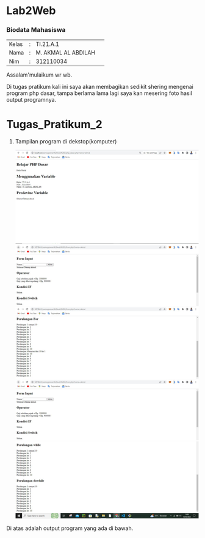# Lab2Web

<h3>Biodata Mahasiswa</h3>           
    <table>
        <p><tr>
               <td>Kelas</td>
               <td>:</td>
               <td>TI.21.A.1</td>
               <td>&nbsp;</td>
       </tr></p>
       <p><tr>
               <td>Nama</td>
               <td>:</td>
               <td>M. AKMAL AL ABDILAH</td>
               <td>&nbsp;</td>
       </tr></p>
       <p><tr>
               <td>Nim</td>
               <td>:</td>
               <td>312110034</td>
               <td>&nbsp;</td>
       </tr></p>
       </table>

Assalam'mulaikum wr wb. <p> 

Di tugas pratikum kali ini saya akan membagikan sedikit shering mengenai program php dasar, tampa berlama lama lagi saya kan mesering foto hasil output programnya.<p>

# Tugas_Pratikum_2

1. Tampilan program di dekstop(komputer)<p>
![Gambar 1](screenshoot/1.JPG)
![Gambar 2](screenshoot/2.JPG)
![Gambar 3](screenshoot/3.JPG)
![Gambar 2](screenshoot/2.JPG)
![Gambar 4](screenshoot/4.JPG)

Di atas adalah output program yang ada di bawah.<p>
